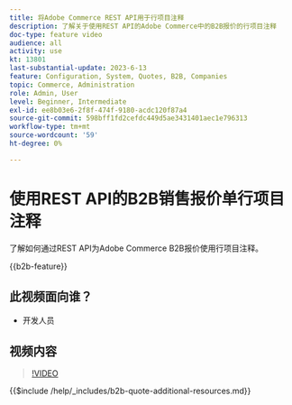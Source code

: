```yaml
---
title: 将Adobe Commerce REST API用于行项目注释
description: 了解关于使用REST API的Adobe Commerce中的B2B报价的行项目注释
doc-type: feature video
audience: all
activity: use
kt: 13801
last-substantial-update: 2023-6-13
feature: Configuration, System, Quotes, B2B, Companies
topic: Commerce, Administration
role: Admin, User
level: Beginner, Intermediate
exl-id: ee8b03e6-2f8f-474f-9180-acdc120f87a4
source-git-commit: 598bff1fd2cefdc449d5ae3431401aec1e796313
workflow-type: tm+mt
source-wordcount: '59'
ht-degree: 0%

---
```


# 使用REST API的B2B销售报价单行项目注释

了解如何通过REST API为Adobe Commerce B2B报价使用行项目注释。

{{b2b-feature}}

## 此视频面向谁？

- 开发人员

## 视频内容

>[!VIDEO](https://video.tv.adobe.com/v/3443495?learn=on&captions=chi_hans)

{{$include /help/_includes/b2b-quote-additional-resources.md}}
